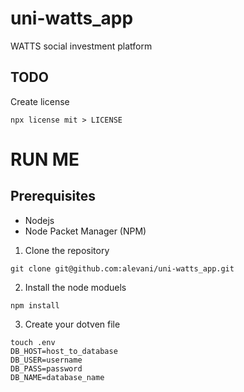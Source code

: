 # uni-watts_app
WATTS social investment platform

## TODO
Create license
```
npx license mit > LICENSE
```

# RUN ME
## Prerequisites
- Nodejs
- Node Packet Manager (NPM)

1. Clone the repository 
```
git clone git@github.com:alevani/uni-watts_app.git
```
2. Install the node moduels
```
npm install
```
3. Create your dotven file
```
touch .env
DB_HOST=host_to_database
DB_USER=username
DB_PASS=password
DB_NAME=database_name
```